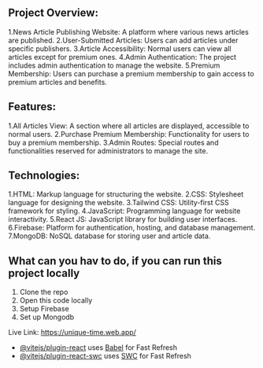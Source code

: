 ## Project Overview:
1.News Article Publishing Website: A platform where various news articles are published.
2.User-Submitted Articles: Users can add articles under specific publishers.
3.Article Accessibility: Normal users can view all articles except for premium ones.
4.Admin Authentication: The project includes admin authentication to manage the website.
5.Premium Membership: Users can purchase a premium membership to gain access to premium articles and benefits.

## Features:
1.All Articles View: A section where all articles are displayed, accessible to normal users.
2.Purchase Premium Membership: Functionality for users to buy a premium membership.
3.Admin Routes: Special routes and functionalities reserved for administrators to manage the site.

## Technologies:
1.HTML: Markup language for structuring the website.
2.CSS: Stylesheet language for designing the website.
3.Tailwind CSS: Utility-first CSS framework for styling.
4.JavaScript: Programming language for website interactivity.
5.React JS: JavaScript library for building user interfaces.
6.Firebase: Platform for authentication, hosting, and database management.
7.MongoDB: NoSQL database for storing user and article data.

## What can you hav to do, if you can run this project locally
1. Clone the repo
2. Open this code locally
3. Setup Firebase
4. Set up Mongodb

Live Link:  https://unique-time.web.app/

- [@vitejs/plugin-react](https://github.com/vitejs/vite-plugin-react/blob/main/packages/plugin-react/README.md) uses [Babel](https://babeljs.io/) for Fast Refresh
- [@vitejs/plugin-react-swc](https://github.com/vitejs/vite-plugin-react-swc) uses [SWC](https://swc.rs/) for Fast Refresh
